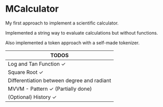 # MCalculator
My first approach to implement a scientific calculator.

Implemented a string way to evaluate calculations but without functions.

Also implemented a token approach with a self-made tokenizer.

| TODOS |
|-------|
|Log and Tan Function ✓|
|Square Root ✓|
|Differentiation between degree and radiant|
|MVVM - Pattern ✓ (Partially done)|
|(Optional) History ✓|
